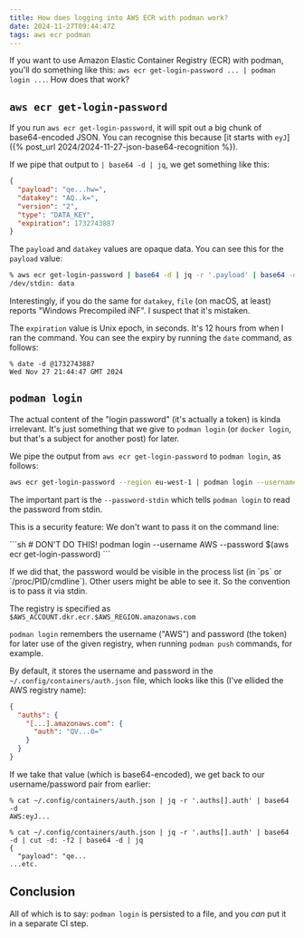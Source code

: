```yaml
---
title: How does logging into AWS ECR with podman work?
date: 2024-11-27T09:44:47Z
tags: aws ecr podman
---
```


If you want to use Amazon Elastic Container Registry (ECR) with podman, you'll do something like this: `aws ecr
get-login-password ... | podman login ...`. How does that work?

## `aws ecr get-login-password`

If you run `aws ecr get-login-password`, it will spit out a big chunk of base64-encoded JSON. You can recognise this because [it starts with `eyJ`]({% post_url 2024/2024-11-27-json-base64-recognition %}).

If we pipe that output to `| base64 -d | jq`, we get something like this:

```json
{
  "payload": "qe...hw=",
  "datakey": "AQ..k=",
  "version": "2",
  "type": "DATA_KEY",
  "expiration": 1732743887
}
```

The `payload` and `datakey` values are opaque data. You can see this for the `payload` value:

```sh
% aws ecr get-login-password | base64 -d | jq -r '.payload' | base64 -d | file -
/dev/stdin: data
```

Interestingly, if you do the same for `datakey`, `file` (on macOS, at least) reports "Windows Precompiled iNF". I
suspect that it's mistaken.

The `expiration` value is Unix epoch, in seconds. It's 12 hours from when I ran the command. You can see the expiry by
running the `date` command, as follows:

```
% date -d @1732743887
Wed Nov 27 21:44:47 GMT 2024
```

## `podman login`

The actual content of the "login password" (it's actually a token) is kinda irrelevant. It's just something that we give
to `podman login` (or `docker login`, but that's a subject for another post) for later.

We pipe the output from `aws ecr get-login-password` to `podman login`, as follows:

```sh
aws ecr get-login-password --region eu-west-1 | podman login --username AWS --password-stdin "$ECR_REGISTRY"
```

The important part is the `--password-stdin` which tells `podman login` to read the password from stdin.

<div class="callout callout-info" markdown="span">
<p>This is a security feature: We don't want to pass it on the command line:

</p>

<p>
```sh
# DON'T DO THIS!
podman login --username AWS --password $(aws ecr get-login-password)
```
</p>

<p>
If we did that, the password would be visible in the process list (in `ps` or `/proc/PID/cmdline`). Other users might be
able to see it. So the convention is to pass it via stdin.
</p>
</div>

The registry is specified as `$AWS_ACCOUNT.dkr.ecr.$AWS_REGION.amazonaws.com`

`podman login` remembers the username ("AWS") and password (the token) for later use of the given registry, when running
`podman push` commands, for example.

By default, it stores the username and password in the `~/.config/containers/auth.json` file, which looks like this
(I've ellided the AWS registry name):

```json
{
  "auths": {
    "[...].amazonaws.com": {
      "auth": "QV...0="
    }
  }
}
```

If we take that value (which is base64-encoded), we get back to our username/password pair from earlier:

```
% cat ~/.config/containers/auth.json | jq -r '.auths[].auth' | base64 -d
AWS:eyJ...
```

```
% cat ~/.config/containers/auth.json | jq -r '.auths[].auth' | base64 -d | cut -d: -f2 | base64 -d | jq
{
  "payload": "qe...
...etc.
```

## Conclusion

All of which is to say: `podman login` is persisted to a file, and you _can_ put it in a separate CI step.